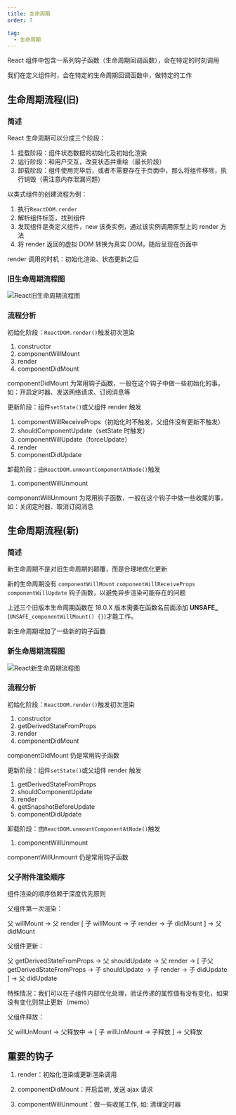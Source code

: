 ```yaml
---
title: 生命周期
order: 7

tag:
  - 生命周期
---
```


React 组件中包含一系列钩子函数（生命周期回调函数），会在特定的时刻调用

我们在定义组件时，会在特定的生命周期回调函数中，做特定的工作

## 生命周期流程(旧)

### 简述

React 生命周期可以分成三个阶段：

1. 挂载阶段：组件状态数据的初始化及初始化渲染
2. 运行阶段：和用户交互，改变状态并重绘（最长阶段）
3. 卸载阶段：组件使用完毕后，或者不需要存在于页面中，那么将组件移除，执行销毁（需注意内存泄漏问题）

以类式组件的创建流程为例：

1. 执行`ReactDOM.render`
2. 解析组件标签，找到组件
3. 发现组件是类定义组件，new 该类实例，通过该实例调用原型上的 render 方法
4. 将 render 返回的虚拟 DOM 转换为真实 DOM，随后呈现在页面中

render 调用的时机：初始化渲染、状态更新之后

### 旧生命周期流程图

![React旧生命周期流程图](https://misaka10032.oss-cn-chengdu.aliyuncs.com/React/image-20210914155313635.png)

### 流程分析

初始化阶段：`ReactDOM.render()`触发初次渲染

1. constructor
2. componentWillMount
3. render
4. componentDidMount

componentDidMount 为常用钩子函数，一般在这个钩子中做一些初始化的事，如：开启定时器、发送网络请求、订阅消息等

更新阶段：组件`setState()`或父组件 render 触发

1. componentWillReceiveProps（初始化时不触发，父组件没有更新不触发）
2. shouldComponentUpdate（setState 时触发）
3. componentWillUpdate（forceUpdate）
4. render
5. componentDidUpdate

卸载阶段：由`ReactDOM.unmountComponentAtNode()`触发

1. componentWillUnmount

componentWillUnmount 为常用钩子函数，一般在这个钩子中做一些收尾的事，如：关闭定时器、取消订阅消息

## 生命周期流程(新)

### 简述

新生命周期不是对旧生命周期的颠覆，而是合理地优化更新

新的生命周期没有 `componentWillMount` `componentWillReceiveProps` `componentWillUpdate` 钩子函数，以避免异步渲染可能存在的问题

上述三个旧版本生命周期函数在 18.0.X 版本需要在函数名前面添加 **UNSAFE\_** (`UNSAFE_componentWillMount() {}`)才能工作。

新生命周期增加了一些新的钩子函数

### 新生命周期流程图

![React新生命周期流程图](https://misaka10032.oss-cn-chengdu.aliyuncs.com/React/image-20210914200958976.png)

### 流程分析

初始化阶段：`ReactDOM.render()`触发初次渲染

1. constructor
2. getDerivedStateFromProps
3. render
4. componentDidMount

componentDidMount 仍是常用钩子函数

更新阶段：组件`setState()`或父组件 render 触发

1. getDerivedStateFromProps
2. shouldComponentUpdate
3. render
4. getSnapshotBeforeUpdate
5. componentDidUpdate

卸载阶段：由`ReactDOM.unmountComponentAtNode()`触发

1. componentWillUnmount

componentWillUnmount 仍是常用钩子函数

### 父子附件渲染顺序

组件渲染的顺序依赖于深度优先原则

父组件第一次渲染：

父 willMount -> 父 render [ 子 willMount -> 子 render -> 子 didMount ] -> 父 didMount

父组件更新：

父 getDerivedStateFromProps -> 父 shouldUpdate -> 父 render -> [ 子父 getDerivedStateFromProps -> 子 shouldUpdate -> 子 render -> 子 didUpdate ] -> 父 didUpdate

特殊情况：我们可以在子组件内部优化处理，验证传递的属性值有没有变化，如果没有变化则禁止更新（memo）

父组件释放：

父 willUnMount -> 父释放中 -> [ 子 willUnMount -> 子释放 ] -> 父释放


## 重要的钩子

1. render：初始化渲染或更新渲染调用

2. componentDidMount：开启监听, 发送 ajax 请求

3. componentWillUnmount：做一些收尾工作, 如: 清理定时器